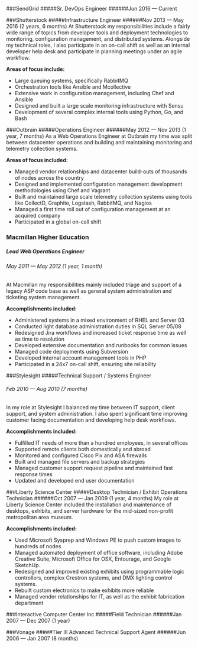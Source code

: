 ###SendGrid
#####Sr. DevOps Engineer
######Jun 2016 — Current 


###Shutterstock
#####Infrastructure Engineer
######Nov 2013 — May 2016 (2 years, 6 months)
At Shutterstock my responsibilities include a fairly wide range of topics from developer tools and deployment technologies to monitoring, configuration management, and distributed systems. Alongside my technical roles, I also participate in an on-call shift as well as an internal developer help desk and participate in planning meetings under an agile workflow.   

**Areas of focus include:**
* Large queuing systems, specifically RabbitMQ  
* Orchestration tools like Ansible and Mcollective  
* Extensive work in configuration management, including Chef and Ansible  
* Designed and built a large scale monitoring infrastructure with Sensu
* Development of several complex internal tools using Python, Go, and Bash


###Outbrain
#####Operations Engineer
######May 2012 — Nov 2013 (1 year, 7 months)
As a Web Operations Engineer at Outbrain my time was split between datacenter operations and building and maintaining monitoring and telemetry collection systems.

**Areas of focus included:**
* Managed vendor relationships and datacenter build-outs of thousands of nodes across the country  
* Designed and implemented configuration management development methodologies using Chef and Vagrant  
* Built and maintained large scale telemetry collection systems using tools like CollectD, Graphite, Logstash, RabbitMQ, and Nagios
* Managed a first time roll out of configuration management at an acquired company
* Participated in a global on-call shift


### Macmillan Higher Education
##### Lead Web Operations Engineer
###### May 2011 — May 2012 (1 year, 1 month)
At Macmillan my responsibilities mainly included triage and support of a legacy ASP code base as well as general system administration and ticketing system management.

**Accomplishments included:**
* Administered systems in a mixed environment of RHEL and Server 03
* Conducted light database administration duties in SQL Server 05/08  
* Redesigned Jira workflows and increased ticket response time as well as time to resolution
* Developed extensive documentation and runbooks for common issues
* Managed code deployments using Subversion
* Developed internal account management tools in PHP
* Participated in a 24x7 on-call shift, ensuring site reliability


###Stylesight
#####Technical Support / Systems Engineer
###### Feb 2010 — Aug 2010 (7 months)

In my role at Stylesight I balanced my time between IT support, client support, and system administration. I also spent significant time improving customer facing documentation and developing help desk workflows.

**Accomplishments included:**
* Fulfilled IT needs of more than a hundred employees, in several offices  
* Supported remote clients both domestically and abroad  
* Monitored and configured Cisco Pix and ASA firewalls  
* Built and managed file servers and backup strategies
* Managed customer support request pipeline and maintained fast response times
* Updated and developed end user documentation


###Liberty Science Center
#####Desktop Technician / Exhibit Operations Technician
######Oct 2007 — Jan 2009 (1 year, 4 months)
My role at Liberty Science Center included the installation and maintenance of desktops, exhibits, and server hardware for the mid-sized non-profit metropolitan area museum.

**Accomplishments included:**
* Used Microsoft Sysprep and Windows PE to push custom images to hundreds of nodes
* Managed automated deployment of office software, including Adobe Creative Suite, Microsoft Office for OSX, Entourage, and Google SketchUp.
* Redesigned and improved existing exhibits using programmable logic controllers, complex Crestron systems, and DMX lighting control systems.  
* Rebuilt custom electronics to make exhibits more reliable  
* Managed vender relationships for IT, as well as the exhibit fabrication department


###Interactive Computer Center Inc
#####Field Technician
######Jan 2007 — Dec 2007 (1 year)


###Vonage
#####Tier III Advanced Technical Support Agent
######Jun 2006 — Jan 2007 (8 months)
